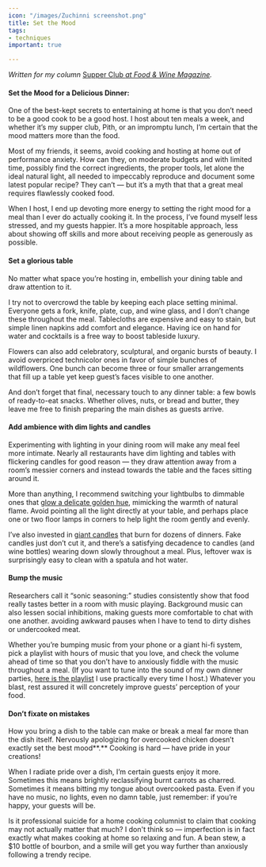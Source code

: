 ```yaml
---
icon: "/images/Zuchinni screenshot.png"
title: Set the Mood
tags:
- techniques
important: true

---
```

_Written for my column_ [Supper Club _at Food & Wine Magazine_](https://www.foodandwine.com/cooking-techniques/hot-peppers-preserving-supper-club)_._

#### Set the Mood for a Delicious Dinner:

One of the best-kept secrets to entertaining at home is that you don’t need to be a good cook to be a good host. I host about ten meals a week, and whether it’s my supper club, Pith, or an impromptu lunch, I’m certain that the mood matters more than the food.

Most of my friends, it seems, avoid cooking and hosting at home out of performance anxiety. How can they, on moderate budgets and with limited time, possibly find the correct ingredients, the proper tools, let alone the ideal natural light, all needed to impeccably reproduce and document some latest popular recipe? They can’t — but it’s a myth that that a great meal requires flawlessly cooked food.

When I host, I end up devoting more energy to setting the right mood for a meal than I ever do actually cooking it. In the process, I’ve found myself less stressed, and my guests happier. It’s a more hospitable approach, less about showing off skills and more about receiving people as generously as possible.

#### **Set a glorious table**

No matter what space you’re hosting in, embellish your dining table and draw attention to it.

I try not to overcrowd the table by keeping each place setting minimal. Everyone gets a fork, knife, plate, cup, and wine glass, and I don’t change these throughout the meal. Tablecloths are expensive and easy to stain, but simple linen napkins add comfort and elegance. Having ice on hand for water and cocktails is a free way to boost tableside luxury.

Flowers can also add celebratory, sculptural, and organic bursts of beauty. I avoid overpriced technicolor ones in favor of simple bunches of wildflowers. One bunch can become three or four smaller arrangements that fill up a table yet keep guest’s faces visible to one another.

And don’t forget that final, necessary touch to any dinner table: a few bowls of ready-to-eat snacks. Whether olives, nuts, or bread and butter, they leave me free to finish preparing the main dishes as guests arrive.

#### Add ambience with dim lights and candles

Experimenting with lighting in your dining room will make any meal feel more intimate. Nearly all restaurants have dim lighting and tables with flickering candles for good reason — they draw attention away from a room’s messier corners and instead towards the table and the faces sitting around it.

More than anything, I recommend switching your lightbulbs to dimmable ones that [glow a delicate golden hue](https://amzn.to/2TAuZED), mimicking the warmth of natural flame. Avoid pointing all the light directly at your table, and perhaps place one or two floor lamps in corners to help light the room gently and evenly.

I’ve also invested in [giant candles](https://amzn.to/3anmALC) that burn for dozens of dinners. Fake candles just don’t cut it, and there’s a satisfying decadence to candles (and wine bottles) wearing down slowly throughout a meal. Plus, leftover wax is surprisingly easy to clean with a spatula and hot water.

#### Bump the music

Researchers call it “sonic seasoning:” studies consistently show that food really tastes better in a room with music playing. Background music can also lessen social inhibitions, making guests more comfortable to chat with one another. avoiding awkward pauses when I have to tend to dirty dishes or undercooked meat.

Whether you’re bumping music from your phone or a giant hi-fi system, pick a playlist with hours of music that you love, and check the volume ahead of time so that you don’t have to anxiously fiddle with the music throughout a meal. (If you want to tune into the sound of my own dinner parties, [here is the playlist](https://open.spotify.com/playlist/6WF8xZ4XMItYISVjbSzGKc?si=eMesobU6REqqlz_4MncOeg) I use practically every time I host.) Whatever you blast, rest assured it will concretely improve guests’ perception of your food.

#### Don’t fixate on mistakes

How you bring a dish to the table can make or break a meal far more than the dish itself. Nervously apologizing for overcooked chicken doesn’t exactly set the best mood**.** Cooking is hard — have pride in your creations!

When I radiate pride over a dish, I’m certain guests enjoy it more. Sometimes this means brightly reclassifying burnt carrots as charred. Sometimes it means bitting my tongue about overcooked pasta. Even if you have no music, no lights, even no damn table, just remember: if you’re happy, your guests will be.

Is it professional suicide for a home cooking columnist to claim that cooking may not actually matter that much? I don't think so — imperfection is in fact exactly what makes cooking at home so relaxing and fun. A bean stew, a $10 bottle of bourbon, and a smile will get you way further than anxiously following a trendy recipe.